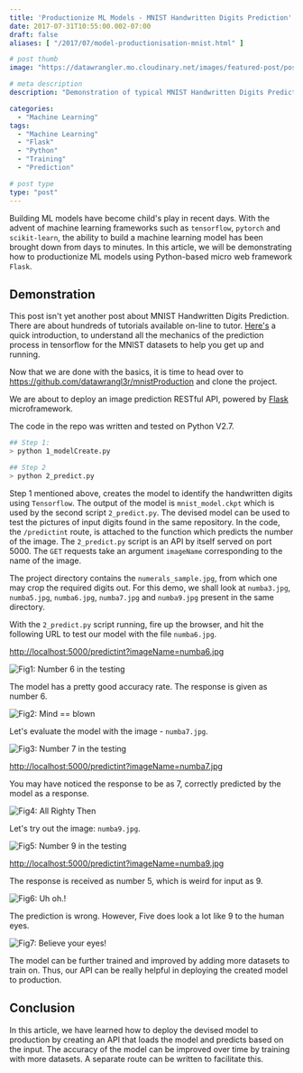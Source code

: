 ```yaml
---
title: 'Productionize ML Models - MNIST Handwritten Digits Prediction'
date: 2017-07-31T10:55:00.002-07:00
draft: false
aliases: [ "/2017/07/model-productionisation-mnist.html" ]

# post thumb
image: "https://datawrangler.mo.cloudinary.net/images/featured-post/post2.jpg"

# meta description
description: "Demonstration of typical MNIST Handwritten Digits Prediction using Python and to productionize using Flask Microframework"

categories:
  - "Machine Learning"
tags:
  - "Machine Learning"
  - "Flask"
  - "Python"
  - "Training"
  - "Prediction"

# post type
type: "post"
---
```


Building ML models have become child's play in recent days. With the advent of machine learning frameworks such as `tensorflow`, `pytorch` and `scikit-learn`, the ability to build a machine learning model has been brought down from days to minutes. In this article, we will be demonstrating how to productionize ML models using Python-based micro web framework `Flask`.

## Demonstration

This post isn't yet another post about MNIST Handwritten Digits Prediction. There are about hundreds of tutorials available on-line to tutor. <a href="https://www.oreilly.com/learning/not-another-mnist-tutorial-with-tensorflow" rel="nofollow noopener" target="_blank">Here's</a> a quick introduction, to understand all the mechanics of the prediction process in tensorflow for the MNIST datasets to help you get up and running.  
  
Now that we are done with the basics, it is time to head over to  <a href="https://github.com/datawrangl3r/mnistProduction" rel="nofollow noopener" target="_blank">https://github.com/datawrangl3r/mnistProduction</a> and clone the project.


  
We are about to deploy an image prediction RESTful API, powered by <a href="http://flask.pocoo.org/" rel="nofollow noopener" target="_blank">Flask</a> microframework.

The code in the repo was written and tested on Python V2.7.

```bash
## Step 1:
> python 1_modelCreate.py

## Step 2
> python 2_predict.py
```

Step 1 mentioned above, creates the model to identify the handwritten digits using `Tensorflow`. The output of the model is `mnist_model.ckpt` which is used by the second script `2_predict.py`. The devised model can be used to test the pictures of input digits found in the same repository. In the code, the `/predictint` route, is attached to the function which predicts the number of the image. The `2_predict.py` script is an API by itself served on port 5000. The `GET` requests take an argument `imageName` corresponding to the name of the image.

The project directory contains the `numerals_sample.jpg`, from which one may crop the required digits out. For this demo, we shall look at `numba3.jpg`, `numba5.jpg`, `numba6.jpg`, `numba7.jpg` and `numba9.jpg` present in the same directory.

With the `2_predict.py` script running, fire up the browser, and hit the following URL to test our model with the file `numba6.jpg`.

<a href="http://localhost:5000/predictint?imageName=numba6.jpg" rel="nofollow noopener" target="_blank">http://localhost:5000/predictint?imageName=numba6.jpg</a>
  
![Fig1: Number 6 in the testing](https://datawrangler.mo.cloudinary.net/images/post/2-model-productionisation-mnist/img1.jpg)

The model has a pretty good accuracy rate. The response is given as number 6.  
  
![Fig2: Mind == blown](https://datawrangler.mo.cloudinary.net/images/post/2-model-productionisation-mnist/img2.gif)

Let's evaluate the model with the image - `numba7.jpg`.  

![Fig3: Number 7 in the testing](https://datawrangler.mo.cloudinary.net/images/post/2-model-productionisation-mnist/img3.jpg)

<a href="http://localhost:5000/predictint?imageName=numba7.jpg" rel="nofollow noopener" target="_blank">http://localhost:5000/predictint?imageName=numba7.jpg</a>

You may have noticed the response to be as 7, correctly predicted by the model as a response.

![Fig4: All Righty Then](https://datawrangler.mo.cloudinary.net/images/post/2-model-productionisation-mnist/img4.jpg)
 
Let's try out the image: `numba9.jpg`.

![Fig5: Number 9 in the testing](https://datawrangler.mo.cloudinary.net/images/post/2-model-productionisation-mnist/img5.jpg)

[http://localhost:5000/predictint?imageName=numba9.jpg](http://localhost:5000/predictint?imageName=numba9.jpg)  

The response is received as number 5, which is weird for input as 9.

![Fig6: Uh oh.!](https://datawrangler.mo.cloudinary.net/images/post/2-model-productionisation-mnist/img6.jpg)

The prediction is wrong. However, Five does look a lot like 9 to the human eyes. 

![Fig7: Believe your eyes!](https://datawrangler.mo.cloudinary.net/images/post/2-model-productionisation-mnist/img7.gif)

The model can be further trained and improved by adding more datasets to train on. Thus, our API can be really helpful in deploying the created model to production.

## Conclusion

In this article, we have learned how to deploy the devised model to production by creating an API that loads the model and predicts based on the input. The accuracy of the model can be improved over time by training with more datasets. A separate route can be written to facilitate this.